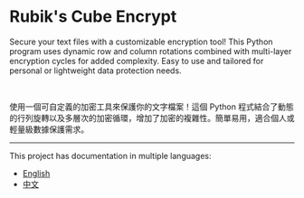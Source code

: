 # Rubik's Cube Encrypt

Secure your text files with a customizable encryption tool! This Python program uses dynamic row and column rotations combined with multi-layer encryption cycles for added complexity. Easy to use and tailored for personal or lightweight data protection needs.

<br>

使用一個可自定義的加密工具來保護你的文字檔案！這個 Python 程式結合了動態的行列旋轉以及多層次的加密循環，增加了加密的複雜性。簡單易用，適合個人或輕量級數據保護需求。

---

This project has documentation in multiple languages:
- [English](README_en.md)
- [中文](README_zh-TW.md)


